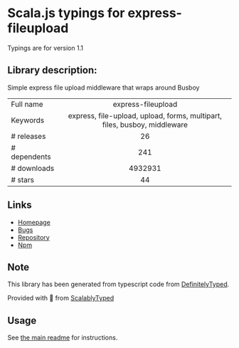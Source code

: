 
# Scala.js typings for express-fileupload

Typings are for version 1.1

## Library description:
Simple express file upload middleware that wraps around Busboy

|                    |                 |
| ------------------ | :-------------: |
| Full name          | express-fileupload |
| Keywords           | express, file-upload, upload, forms, multipart, files, busboy, middleware |
| # releases         | 26 |
| # dependents       | 241 |
| # downloads        | 4932931 |
| # stars            | 44 |

## Links
- [Homepage](https://github.com/richardgirges/express-fileupload#readme)
- [Bugs](https://github.com/richardgirges/express-fileupload/issues)
- [Repository](https://github.com/richardgirges/express-fileupload)
- [Npm](https://www.npmjs.com/package/express-fileupload)
    


## Note
This library has been generated from typescript code from [DefinitelyTyped](https://definitelytyped.org).

Provided with :purple_heart: from [ScalablyTyped](https://github.com/oyvindberg/ScalablyTyped)

## Usage
See [the main readme](../../readme.md) for instructions.


